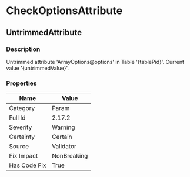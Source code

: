 ﻿---  
uid: Validator_2_17_2  
---

# CheckOptionsAttribute

## UntrimmedAttribute

### Description

Untrimmed attribute 'ArrayOptions@options' in Table '{tablePid}'. Current value '{untrimmedValue}'.

### Properties

| Name         | Value       |
| ------------ | ----------- |
| Category     | Param       |
| Full Id      | 2.17.2      |
| Severity     | Warning     |
| Certainty    | Certain     |
| Source       | Validator   |
| Fix Impact   | NonBreaking |
| Has Code Fix | True        |
